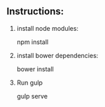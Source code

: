 ## Instructions:

1. install node modules:
	
	npm install

2. install bower dependencies:

	bower install

3. Run gulp

	gulp serve
